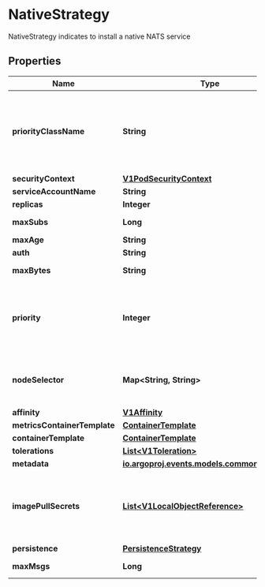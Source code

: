 

# NativeStrategy

NativeStrategy indicates to install a native NATS service
## Properties

Name | Type | Description | Notes
------------ | ------------- | ------------- | -------------
**priorityClassName** | **String** | If specified, indicates the EventSource pod&#39;s priority. \&quot;system-node-critical\&quot; and \&quot;system-cluster-critical\&quot; are two special keywords which indicate the highest priorities with the former being the highest priority. Any other name must be defined by creating a PriorityClass object with that name. If not specified, the pod priority will be default or zero if there is no default. More info: https://kubernetes.io/docs/concepts/configuration/pod-priority-preemption/ |  [optional]
**securityContext** | [**V1PodSecurityContext**](V1PodSecurityContext.md) |  |  [optional]
**serviceAccountName** | **String** | ServiceAccountName to apply to NATS StatefulSet |  [optional]
**replicas** | **Integer** | Size is the NATS StatefulSet size |  [optional]
**maxSubs** | **Long** | Maximum number of subscriptions per channel, 0 means unlimited. Defaults to 1000 |  [optional]
**maxAge** | **String** | Max Age of existing messages, i.e. \&quot;72h\&quot;, “4h35m” |  [optional]
**auth** | **String** |  |  [optional]
**maxBytes** | **String** | Total size of messages per channel, 0 means unlimited. Defaults to 1GB |  [optional]
**priority** | **Integer** | The priority value. Various system components use this field to find the priority of the EventSource pod. When Priority Admission Controller is enabled, it prevents users from setting this field. The admission controller populates this field from PriorityClassName. The higher the value, the higher the priority. More info: https://kubernetes.io/docs/concepts/configuration/pod-priority-preemption/ |  [optional]
**nodeSelector** | **Map&lt;String, String&gt;** | NodeSelector is a selector which must be true for the pod to fit on a node. Selector which must match a node&#39;s labels for the pod to be scheduled on that node. More info: https://kubernetes.io/docs/concepts/configuration/assign-pod-node/ |  [optional]
**affinity** | [**V1Affinity**](V1Affinity.md) |  |  [optional]
**metricsContainerTemplate** | [**ContainerTemplate**](ContainerTemplate.md) |  |  [optional]
**containerTemplate** | [**ContainerTemplate**](ContainerTemplate.md) |  |  [optional]
**tolerations** | [**List&lt;V1Toleration&gt;**](V1Toleration.md) | If specified, the pod&#39;s tolerations. |  [optional]
**metadata** | [**io.argoproj.events.models.common.Metadata**](io.argoproj.events.models.common.Metadata.md) |  |  [optional]
**imagePullSecrets** | [**List&lt;V1LocalObjectReference&gt;**](V1LocalObjectReference.md) | ImagePullSecrets is an optional list of references to secrets in the same namespace to use for pulling any of the images used by this PodSpec. If specified, these secrets will be passed to individual puller implementations for them to use. For example, in the case of docker, only DockerConfig type secrets are honored. More info: https://kubernetes.io/docs/concepts/containers/images#specifying-imagepullsecrets-on-a-pod |  [optional]
**persistence** | [**PersistenceStrategy**](PersistenceStrategy.md) |  |  [optional]
**maxMsgs** | **Long** | Maximum number of messages per channel, 0 means unlimited. Defaults to 1000000 |  [optional]



